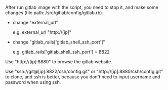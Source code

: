 After run gitlab image with the script, you need to stop it, and make some changes (file path: /src/gitlab/config/gitlab.rb).
- change "external_url"

    e.g. external_url "http://[ip]"
- change "gitlab_rails['gitlab_shell_ssh_port']"

    e.g. gitlab_rails['gitlab_shell_ssh_port'] = 8822

Use "http://[ip]:8880" to browse the gitlab website.

Use "ssh://git@[ip]:8822/csh/config.git" or "http://[ip]:8880/csh/config.git" to clone, and ssh is better, because you don't need to input username and password when using ssh.


